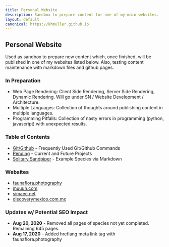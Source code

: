 ```yaml
---
title: Personal Website
description: Sandbox to prepare content for one of my main websites.
layout: default
canonical: https://khmuller.github.io
---
```


## Personal Website

Used as sandbox to prepare new content which, once finished, will be published in one of my websites listed below. Also, testing content maintenance with markdown files and github pages.

### In Preparation

- Web Page Rendering: Client Side Rendering, Server Side Rendering, Dynamic Rendering. Will go under SN / Website Development / Architecture.
- Multiple Languages: Collection of thoughts around publishing content in multiple languages.
- Programming Pitfalls: Collection of nasty errors in programming (python, javascript) with unexpected results.

### Table of Contents

- [Git/Github](/github/ "Frequently Used Git/Github Commands") - Frequently Used Git/Github Commands
- [Pending](/pending/ "Current and Future Projects") - Current and Future Projects
- [Solitary Sandpiper](/animals/tringa-solitaria.html "Solitary Sandpiper") - Example Species via Markdown

### Websites

- [faunaflora.photography](https://faunaflora.photography "Fauna Flora Photography")
- [muuuh.com](https://muuuh.com "Muuuh Wildlife Photography")
- [simaec.net](https://www.simaec.net "Web Publishing")
- [discoverymexico.com.mx](https://www.discoverymexico.com.mx "Discovery Mexico")

### Updates w/ Potential SEO Impact
- **Aug 20, 2020** - Removed all pages of species not yet completed. Remaining 645 pages. 
- **Aug 17, 2020** - Added hreflang meta link tag with faunaflora.photography 